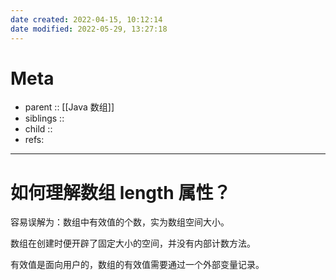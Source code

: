 ```yaml
---
date created: 2022-04-15, 10:12:14
date modified: 2022-05-29, 13:27:18
---
```


# Meta

- parent :: [[Java 数组]]
- siblings ::
- child ::
- refs:

---

# 如何理解数组 length 属性？

容易误解为：数组中有效值的个数，实为数组空间大小。

数组在创建时便开辟了固定大小的空间，并没有内部计数方法。

有效值是面向用户的，数组的有效值需要通过一个外部变量记录。
